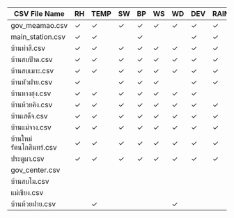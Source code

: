 | CSV File Name            | RH  | TEMP | SW  | BP  | WS  | WD  | DEV | RAIN | SO2 | NO2 | TSP | PM10 | SO2_1 |
| ------------------------ | --- | ---- | --- | --- | --- | --- | --- | ---- | --- | --- | --- | ---- | ----- |
| gov_meamao.csv           | ✓   | ✓    | ✓   | ✓   | ✓   | ✓   | ✓   | ✓    | ✓   |     |     |      |       |
| main_station.csv         | ✓   | ✓    |     | ✓   |     |     | ✓   | ✓    |     | ✓   | ✓   | ✓    | ✓     |
| บ้านท่าสี.csv            | ✓   | ✓    | ✓   | ✓   | ✓   | ✓   | ✓   | ✓    | ✓   | ✓   |     |      | ✓     |
| บ้านสบป้าด.csv           | ✓   | ✓    | ✓   | ✓   | ✓   | ✓   | ✓   | ✓    | ✓   | ✓   | ✓   | ✓    | ✓     |
| บ้านสบเมาะ.csv           | ✓   | ✓    | ✓   | ✓   | ✓   | ✓   | ✓   | ✓    | ✓   |     |     |      |       |
| บ้านหัวฝาย.csv           | ✓   |      | ✓   | ✓   | ✓   |     | ✓   | ✓    |     | ✓   | ✓   | ✓    | ✓     |
| บ้านหางฮุง.csv           | ✓   | ✓    | ✓   | ✓   | ✓   | ✓   | ✓   |      | ✓   |     |     |      | ✓     |
| บ้านห้วยคิง.csv          | ✓   | ✓    | ✓   | ✓   | ✓   | ✓   | ✓   | ✓    | ✓   | ✓   | ✓   |      | ✓     |
| บ้านเสด็จ.csv            | ✓   | ✓    | ✓   | ✓   | ✓   | ✓   | ✓   | ✓    | ✓   | ✓   | ✓   |      | ✓     |
| บ้านแม่จาง.csv           | ✓   | ✓    | ✓   | ✓   | ✓   | ✓   | ✓   | ✓    | ✓   | ✓   | ✓   | ✓    | ✓     |
| บ้านใหม่รัตนโกสินทร์.csv | ✓   | ✓    | ✓   | ✓   | ✓   | ✓   | ✓   | ✓    |     | ✓   | ✓   |      | ✓     |
| ประตูผา.csv              | ✓   | ✓    | ✓   | ✓   | ✓   | ✓   | ✓   | ✓    | ✓   | ✓   | ✓   |      |       |
| gov_center.csv           |     |      |     |     |     |     |     |      |     | ✓   | ✓   | ✓    | ✓     |
| บ้านสบโม.csv             |     |      |     |     |     |     |     |      |     | ✓   | ✓   | ✓    | ✓     |
| แม่เชียง.csv             |     |      |     |     |     |     |     |      |     |     |     |      | ✓     |
| บ้านห้วยฝาย.csv          |     | ✓    |     |     |     | ✓   |     |      | ✓   |     |     |      |       |
